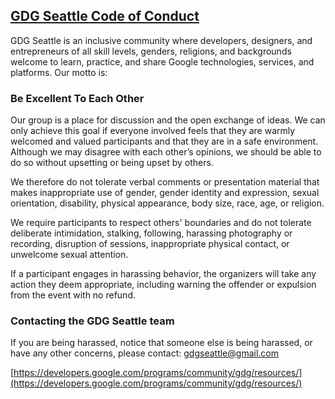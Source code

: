## [GDG Seattle Code of Conduct](https://www.meetup.com/gdg-seattle/pages/19210302/Code_of_Conduct/)

GDG Seattle is an inclusive community where developers, designers, and entrepreneurs of all skill levels, genders, religions, and backgrounds welcome to learn, practice, and share Google technologies, services, and platforms. Our motto is:


### Be Excellent To Each Other


Our group is a place for discussion and the open exchange of ideas. We can only achieve this goal if everyone involved feels that they are warmly welcomed and valued participants and that they are in a safe environment. Although we may disagree with each other’s opinions, we should be able to do so without upsetting or being upset by others.

We therefore do not tolerate verbal comments or presentation material that makes inappropriate use of gender, gender identity and expression, sexual orientation, disability, physical appearance, body size, race, age, or religion. 

We require participants to respect others' boundaries and do not tolerate deliberate intimidation, stalking, following, harassing photography or recording, disruption of sessions, inappropriate physical contact, or unwelcome sexual attention.

If a participant engages in harassing behavior, the organizers will take any action they deem appropriate, including warning the offender or expulsion from the event with no refund. 


### Contacting the GDG Seattle team

If you are being harassed, notice that someone else is being harassed, or have any other concerns, please contact: [gdgseattle@gmail.com](mailto:gdgseattle@gmail.com)

[https://developers.google.com/programs/community/gdg/resources/](https://developers.google.com/programs/community/gdg/resources/)